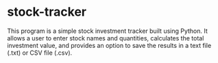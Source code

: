 # stock-tracker
This program is a simple stock investment tracker built using Python. It allows a user to enter stock names and quantities, calculates the total investment value, and provides an option to save the results in a text file (.txt) or CSV file (.csv).
